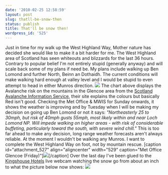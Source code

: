 ```yaml
---
date: '2010-02-25 12:58:59'
layout: post
slug: thatll-be-snow-then
status: publish
title: That'll be snow then!
wordpress_id: '525'
---
```


Just in time for my walk up the West Highland Way, Mother nature has decided she would like to make it a bit harder for me. The West Highland area of Scotland has seen whiteouts and blizzards for the last 36 hours. Contrary to popular belief I'm not entirely stupid (generally anyway) and will scale back some of my plans if need be. My plans include walking up Ben Lomond and further North, Beinn an Dothaidh. The current conditions will make walking hard enough at valley level and I would be stupid to even attempt to head in either Munros direction. [![](http://www.stevenhorner.com/wp-content/uploads/2010/02/Avalanche.jpg)](http://www.stevenhorner.com/wp-content/uploads/2010/02/Avalanche.jpg) The chart above displays the Avalanche risk on the mountains in the Glencoe area from the [Scotland Avalanche Information Service](http://www.sais.gov.uk/), their site explains the colours but basically Red isn't good. Checking the Met Office & MWIS for Sunday onwards, it shows the weather is improving and by Tuesday when I will be making my decision on going up Ben Lomond or not it says: _"Northeasterly 25 to 30mph, but risk of 40mph gusts 55mph, most likely within and near Loch Lomond NP. Will impede walking on higher areas - with risk of considerable buffeting, particularly toward the south, with severe wind chill."_ This is too far ahead to make any decision, long range weather forecasts aren't always reliable. At the moment I wouldn't be walking any Munros. I want to complete the West Highland Way on foot, not by mountain rescue. [caption id="attachment_527" align="aligncenter" width="529" caption="Met Office Glencoe (Friday)"][![](http://www.stevenhorner.com/wp-content/uploads/2010/02/Met-Office.jpg)](http://www.stevenhorner.com/wp-content/uploads/2010/02/Met-Office.jpg)[/caption] Over the last day I've been glued to the [Kingshouse Hotels](http://www.kingy.com/) live webcam watching the snow go from about an inch to what the picture below now shows: [![](http://www.stevenhorner.com/wp-content/uploads/2010/02/Kingshouse.jpg)](http://www.stevenhorner.com/wp-content/uploads/2010/02/Kingshouse.jpg)
